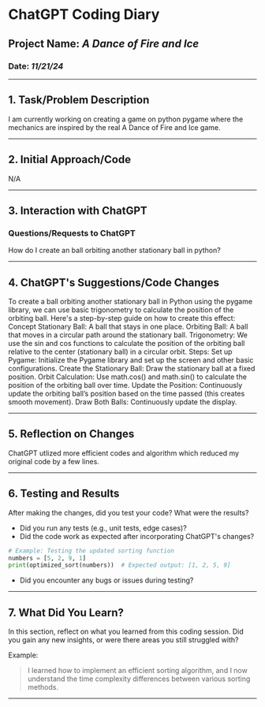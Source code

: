 
# ChatGPT Coding Diary

## Project Name: _A Dance of Fire and Ice_

### Date: _11/21/24_

---

## 1. **Task/Problem Description**

I am currently working on creating a game on python pygame where the mechanics are inspired by the real A Dance of Fire and Ice game.

---

## 2. **Initial Approach/Code**

N/A

---

## 3. **Interaction with ChatGPT**

### Questions/Requests to ChatGPT

How do I create an ball orbiting another stationary ball in python?

---

## 4. **ChatGPT's Suggestions/Code Changes**

To create a ball orbiting another stationary ball in Python using the pygame library, we can use basic trigonometry to calculate the position of the orbiting ball. Here's a step-by-step guide on how to create this effect:
Concept
Stationary Ball: A ball that stays in one place.
Orbiting Ball: A ball that moves in a circular path around the stationary ball.
Trigonometry: We use the sin and cos functions to calculate the position of the orbiting ball relative to the center (stationary ball) in a circular orbit.
Steps:
Set up Pygame: Initialize the Pygame library and set up the screen and other basic configurations.
Create the Stationary Ball: Draw the stationary ball at a fixed position.
Orbit Calculation: Use math.cos() and math.sin() to calculate the position of the orbiting ball over time.
Update the Position: Continuously update the orbiting ball’s position based on the time passed (this creates smooth movement).
Draw Both Balls: Continuously update the display.

---

## 5. **Reflection on Changes**

ChatGPT utlized more efficient codes and algorithm which reduced my original code by a few lines.

---

## 6. **Testing and Results**

After making the changes, did you test your code? What were the results?

- Did you run any tests (e.g., unit tests, edge cases)?
- Did the code work as expected after incorporating ChatGPT's changes?

```python
# Example: Testing the updated sorting function
numbers = [5, 2, 9, 1]
print(optimized_sort(numbers))  # Expected output: [1, 2, 5, 9]
```

- Did you encounter any bugs or issues during testing?

---

## 7. **What Did You Learn?**

In this section, reflect on what you learned from this coding session. Did you gain any new insights, or were there areas you still struggled with? 

Example:
> I learned how to implement an efficient sorting algorithm, and I now understand the time complexity differences between various sorting methods.

---